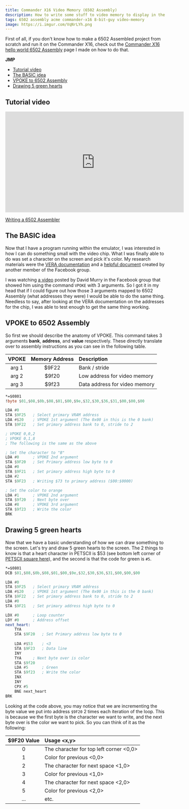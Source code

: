```yaml
---
title: Commander X16 Video Memory (6502 Assembly)
description: How to write some stuff to video memory to display in the Commander X16
tags: 6502 assembly acme commander-x16 8-bit-guy video-memory
image: https://i.imgur.com/VqNrLYh.png
---
```


First of all, if you don't know how to make a 6502 Assembled project from scratch and run it on the Commander X16, check out the [Commander X16 hello world 6502 Assembly](commander-x16-hello-world-6502-assembly.md) page I made on how to do that.

**JMP**
- [Tutorial video](#tutorial-video)
- [The BASIC idea](#the-basic-idea)
- [VPOKE to 6502 Assembly](#vpoke-to-6502-assembly)
- [Drawing 5 green hearts](#drawing-5-green-hearts)

## Tutorial video
<iframe width="560" height="315" src="https://www.youtube.com/embed/ZXn-lpf9f_k" frameborder="0" allow="accelerometer; autoplay; encrypted-media; gyroscope; picture-in-picture" allowfullscreen></iframe>

[Writing a 6502 Assembler](https://thelastvalkyrie.net/writing-6502-assembler.html)

## The BASIC idea
Now that I have a program running within the emulator, I was interested in how I can do something small with the video chip. What I was finally able to do was set a character on the screen and pick it's color. My research materials were the [VERA documentation](https://github.com/commanderx16/x16-docs/blob/master/VERA%20Programmer's%20Reference.md#external-address-space) and a [helpful document](https://docs.google.com/document/d/1pFlevjsf_PRcOb0QLJp9IGihgYsVtUIxEW5ZZqtu0z0/) created by another member of the Facebook group.

I was watching [a video](https://www.facebook.com/adric22/videos/10157689827480962/) posted by David Murry in the Facebook group that showed him using the command `VPOKE` with 3 arguments. So I got it in my head that if I could figure out how those 3 arguments mapped to 6502 Assembly (what addresses they were) I would be able to do the same thing. Needless to say, after looking at the VERA documentation on the addresses for the chip, I was able to test enough to get the same thing working.

## VPOKE to 6502 Assembly
So first we should describe the anatomy of VPOKE. This command takes 3 arguments **bank**, **address**, and **value** respectively. These directly translate over to assembly instructions as you can see in the following table.

| VPOKE | Memory Address |           Description         |
| :---: | :------------: | :---------------------------- |
| arg 1 |      $9F22     | Bank / stride                 |
| arg 2 |      $9f20     | Low address for video memory  |
| arg 3 |      $9f23     | Data address for video memory |

```asm
*=$0801
!byte $01,$08,$0b,$08,$01,$00,$9e,$32,$30,$36,$31,$00,$00,$00

LDA #0
STA $9F25	; Select primary VRAM address
LDA #$20	; VPOKE 1st argument (The 0x00 in this is the 0 bank)
STA $9F22	; Set primary address bank to 0, stride to 2

; VPOKE 0,0,2
; VPOKE 0,1,8
; The following is the same as the above

; Set the character to "B"
LDA #0		; VPOKE 2nd argument
STA $9F20	; Set Primary address low byte to 0
LDA #0
STA $9F21	; Set primary address high byte to 0
LDA #2
STA $9F23	; Writing $73 to primary address ($00:$0000)

; Set the color to orange
LDA #1		; VPOKE 2nd argument
STA $9f20	; Next byte over
LDA #8		; VPOKE 3rd argument
STA $9f23	; Write the color
BRK
```

## Drawing 5 green hearts
Now that we have a basic understanding of how we can draw something to the screen. Let's try and draw 5 green hearts to the screen. The 2 things to know is that a heart character in PETSCII is $53 (see bottom left corner of [PETSCII square here](https://en.wikipedia.org/wiki/PETSCII)), and the second is that the code for green is `#5`.
```asm
*=$0801
DCB $01,$08,$0b,$08,$01,$00,$9e,$32,$30,$36,$31,$00,$00,$00

LDA #0		
STA $9F25	; Select primary VRAM address
LDA #$20	; VPOKE 1st argument (The 0x00 in this is the 0 bank)
STA $9F22	; Set primary address bank to 0, stride to 2
LDA #0
STA $9F21	; Set primary address high byte to 0

LDX #0		; Loop counter
LDY #0		; Address offset
next_heart:
	TYA
	STA $9F20	; Set Primary address low byte to 0
    
	LDA #$53	; <3
	STA $9F23	; Data line
	INY
	TYA		; Next byte over is color
	STA $9f20
	LDA #5		; Green
	STA $9f23	; Write the color
	INX
	INY
	CPX #5
	BNE next_heart
BRK
```
Looking at the code above, you may notice that we are incrementing the byte value we put into address `$9F20` 2 times each iteration of the loop. This is because we the first byte is the character we want to write, and the next byte over is the color we want to pick. So you can think of it as the following:

| $9F20 Value |               Usage <x,y>               |
| :---------: | :-------------------------------------- |
|      0      | The character for top left corner <0,0> |
|      1      | Color for previous <0,0>                |
|      2      | The character for next space <1,0>      |
|      3      | Color for previous <1,0>                |
|      4      | The character for next space <2,0>      |
|      5      | Color for previous <2,0>                |
|     ...     | etc.                                    |
